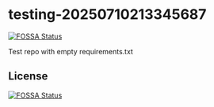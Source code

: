# testing-20250710213345687
[![FOSSA Status](https://app.fossa.com/api/projects/git%2Bgithub.com%2Fkirogum%2Ftesting-20250710213345687.svg?type=shield)](https://app.fossa.com/projects/git%2Bgithub.com%2Fkirogum%2Ftesting-20250710213345687?ref=badge_shield)

Test repo with empty requirements.txt


## License
[![FOSSA Status](https://app.fossa.com/api/projects/git%2Bgithub.com%2Fkirogum%2Ftesting-20250710213345687.svg?type=large)](https://app.fossa.com/projects/git%2Bgithub.com%2Fkirogum%2Ftesting-20250710213345687?ref=badge_large)
